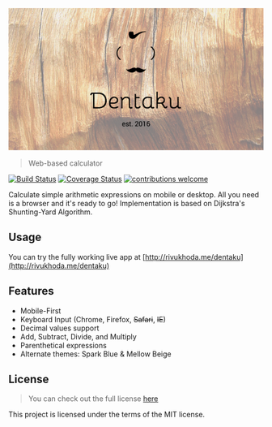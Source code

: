 ![logo](logo.png)

>Web-based calculator

[![Build Status](https://travis-ci.org/rivukhoda/dentaku.svg?branch=master)](https://travis-ci.org/rivukhoda/dentaku)
[![Coverage Status](https://coveralls.io/repos/github/rivukhoda/dentaku/badge.svg?branch=master)](https://coveralls.io/github/rivukhoda/dentaku?branch=master)
[![contributions welcome](https://img.shields.io/badge/contributions-welcome-brightgreen.svg?style=flat)](https://github.com/rivukhoda/dentaku/issues)

Calculate simple arithmetic expressions on mobile or desktop. All you need is a browser and it's ready to go! Implementation is based on Dijkstra's Shunting-Yard Algorithm.

## Usage

You can try the fully working live app at [http://rivukhoda.me/dentaku](http://rivukhoda.me/dentaku)

## Features

* Mobile-First 
* Keyboard Input (Chrome, Firefox, ~~Safari~~, ~~IE~~)
* Decimal values support
* Add, Subtract, Divide, and Multiply
* Parenthetical expressions
* Alternate themes: Spark Blue & Mellow Beige

## License
>You can check out the full license [here](https://github.com/rivukhoda/dentaku/blob/master/License.txt)

This project is licensed under the terms of the MIT license.

